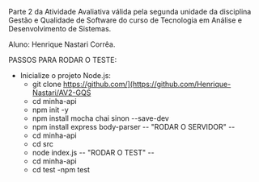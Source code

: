 Parte 2 da Atividade Avaliativa válida pela segunda unidade da disciplina Gestão e Qualidade de Software do curso de Tecnologia em Análise e Desenvolvimento de Sistemas.

Aluno: Henrique Nastari Corrêa.

PASSOS PARA RODAR O TESTE:

 - Inicialize o projeto Node.js:
    - git clone https://github.com/](https://github.com/Henrique-Nastari/AV2-GQS
    - cd minha-api
    - npm init -y
    - npm install mocha chai sinon --save-dev
    - npm install express body-parser
   --        "RODAR O SERVIDOR"     --
    - cd minha-api
    - cd src
    - node index.js
   --          "RODAR O TEST"       --
    - cd minha-api
    - cd test
    -npm test


